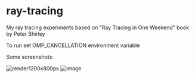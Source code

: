 # ray-tracing
My ray tracing experiments based on "Ray Tracing in One Weekend" book by Peter Shirley

To run set OMP_CANCELLATION environment variable

Some screenshots:

![render1200x800px](https://user-images.githubusercontent.com/67783125/233805100-7d189d7b-e223-4544-98bf-ee053c661418.jpg)
![image](https://user-images.githubusercontent.com/67783125/233805124-a1a40b77-b1b6-4493-943d-9c15eb312580.png)
